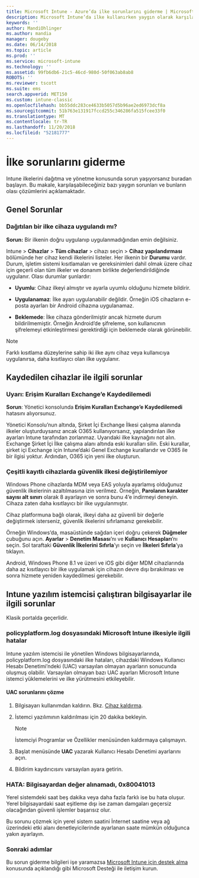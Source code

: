 ```yaml
---
title: Microsoft Intune - Azure’da ilke sorunlarını giderme | Microsoft Docs
description: Microsoft Intune’da ilke kullanırken yaygın olarak karşılaşılan problemler veya sorunlar ve bunların çözümleri
keywords: ''
author: MandiOhlinger
ms.author: mandia
manager: dougeby
ms.date: 06/14/2018
ms.topic: article
ms.prod: ''
ms.service: microsoft-intune
ms.technology: ''
ms.assetid: 99fb6db6-21c5-46cd-980d-50f063ab8ab8
ROBOTS: ''
ms.reviewer: tscott
ms.suite: ems
search.appverid: MET150
ms.custom: intune-classic
ms.openlocfilehash: bb55ddc283ce4633b5057d5b96ae2ed6973dcf8a
ms.sourcegitcommit: 51b763e131917fccd255c346286fa515fcee33f0
ms.translationtype: MT
ms.contentlocale: tr-TR
ms.lasthandoff: 11/20/2018
ms.locfileid: "52181777"
---
```

# <a name="troubleshoot-policies-in-intune"></a>İlke sorunlarını giderme

Intune ilkelerini dağıtma ve yönetme konusunda sorun yaşıyorsanız buradan başlayın. Bu makale, karşılaşabileceğiniz bazı yaygın sorunları ve bunların olası çözümlerini açıklamaktadır.

## <a name="general-issues"></a>Genel Sorunlar

### <a name="was-a-deployed-policy-applied-to-the-device"></a>Dağıtılan bir ilke cihaza uygulandı mı?
**Sorun:** Bir ilkenin doğru uygulanıp uygulanmadığından emin değilsiniz.

Intune > **Cihazlar** > **Tüm cihazlar** > cihazı seçin > **Cihaz yapılandırması** bölümünde her cihaz kendi ilkelerini listeler. Her ilkenin bir **Durumu** vardır. Durum, işletim sistemi kısıtlamaları ve gereksinimleri dahil olmak üzere cihaz için geçerli olan tüm ilkeler ve donanım birlikte değerlendirildiğinde uygulanır. Olası durumlar şunlardır:

- **Uyumlu**: Cihaz ilkeyi almıştır ve ayarla uyumlu olduğunu hizmete bildirir.

- **Uygulanamaz**: İlke ayarı uygulanabilir değildir. Örneğin iOS cihazların e-posta ayarları bir Android cihazına uygulanamaz.

- **Beklemede**: İlke cihaza gönderilmiştir ancak hizmete durum bildirilmemiştir. Örneğin Android’de şifreleme, son kullanıcının şifrelemeyi etkinleştirmesi gerektirdiği için beklemede olarak görünebilir.

> [!NOTE]
> Farklı kısıtlama düzeylerine sahip iki ilke aynı cihaz veya kullanıcıya uygulanırsa, daha kısıtlayıcı olan ilke uygulanır.

## <a name="issues-with-enrolled-devices"></a>Kaydedilen cihazlar ile ilgili sorunlar

### <a name="alert-saving-of-access-rules-to-exchange-has-failed"></a>Uyarı: Erişim Kuralları Exchange’e Kaydedilemedi
**Sorun**: Yönetici konsolunda **Erişim Kuralları Exchange’e Kaydedilemedi**  hatasını alıyorsunuz.

Yönetici Konsolu’nun altında, Şirket İçi Exchange İlkesi çalışma alanında ilkeler oluşturduysanız ancak O365 kullanıyorsanız, yapılandırılan ilke ayarları Intune tarafından zorlanmaz. Uyarıdaki ilke kaynağını not alın.  Exchange Şirket İçi İlke çalışma alanı altında eski kuralları silin. Eski kurallar, şirket içi Exchange için Intune’daki Genel Exchange kurallarıdır ve O365 ile bir ilgisi yoktur. Ardından, O365 için yeni ilke oluşturun.

### <a name="cannot-change-security-policy-for-various-enrolled-devices"></a>Çeşitli kayıtlı cihazlarda güvenlik ilkesi değiştirilemiyor
Windows Phone cihazlarda MDM veya EAS yoluyla ayarlamış olduğunuz güvenlik ilkelerinin azaltılmasına izin verilmez. Örneğin, **Parolanın karakter sayısı alt sınırı** olarak 8 ayarlayın ve sonra bunu 4’e indirmeyi deneyin. Cihaza zaten daha kısıtlayıcı bir ilke uygulanmıştır.

Cihaz platformuna bağlı olarak, ilkeyi daha az güvenli bir değerle değiştirmek isterseniz, güvenlik ilkelerini sıfırlamanız gerekebilir.

Örneğin Windows’da, masaüstünde sağdan içeri doğru çekerek **Düğmeler** çubuğunu açın. **Ayarlar** > **Denetim Masası**’nı ve **Kullanıcı Hesapları**’nı seçin. Sol taraftaki **Güvenlik İlkelerini Sıfırla**’yı seçin ve **İlkeleri Sıfırla**’ya tıklayın.

Android, Windows Phone 8.1 ve üzeri ve iOS gibi diğer MDM cihazlarında daha az kısıtlayıcı bir ilke uygulamak için cihazın devre dışı bırakılması ve sonra hizmete yeniden kaydedilmesi gerekebilir.

## <a name="issues-with-pcs-that-run-the-intune-software-client"></a>Intune yazılım istemcisi çalıştıran bilgisayarlar ile ilgili sorunlar

Klasik portalda geçerlidir.

### <a name="microsoft-intune-policy-related-errors-in-policyplatformlog"></a>policyplatform.log dosyasındaki Microsoft Intune ilkesiyle ilgili hatalar
Intune yazılım istemcisi ile yönetilen Windows bilgisayarlarında, policyplatform.log dosyasındaki ilke hataları, cihazdaki Windows Kullanıcı Hesabı Denetimi’ndeki (UAC) varsayılan olmayan ayarların sonucunda oluşmuş olabilir. Varsayılan olmayan bazı UAC ayarları Microsoft Intune istemci yüklemelerini ve ilke yürütmesini etkileyebilir.

#### <a name="resolve-uac-issues"></a>UAC sorunlarını çözme

1. Bilgisayarı kullanımdan kaldırın. Bkz. [Cihaz kaldırma](devices-wipe.md).

2. İstemci yazılımının kaldırılması için 20 dakika bekleyin.

    > [!NOTE]
    > İstemciyi Programlar ve Özellikler menüsünden kaldırmaya çalışmayın.

3. Başlat menüsünde **UAC** yazarak Kullanıcı Hesabı Denetimi ayarlarını açın.

4. Bildirim kaydırıcısını varsayılan ayara getirin.

### <a name="error-cannot-obtain-the-value-from-the-computer-0x80041013"></a>HATA: Bilgisayardan değer alınamadı, 0x80041013
Yerel sistemdeki saat beş dakika veya daha fazla farklı ise bu hata oluşur. Yerel bilgisayardaki saat eşitleme dışı ise zaman damgaları geçersiz olacağından güvenli işlemler başarısız olur.

Bu sorunu çözmek için yerel sistem saatini İnternet saatine veya ağ üzerindeki etki alanı denetleyicilerinde ayarlanan saate mümkün olduğunca yakın ayarlayın.

### <a name="next-steps"></a>Sonraki adımlar
Bu sorun giderme bilgileri işe yaramazsa [Microsoft Intune için destek alma](get-support.md) konusunda açıklandığı gibi Microsoft Desteği ile iletişim kurun.
